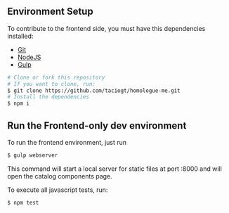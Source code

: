 ## Environment Setup 

To contribute to the frontend side, you must have this dependencies installed:

- [Git](https://git-scm.com/downloads)
- [NodeJS](https://nodejs.org/en/download/)
- [Gulp](https://github.com/gulpjs/gulp/blob/master/docs/getting-started.md#1-install-gulp-globally)

```bash
# Clone or fork this repository
# If you want to clone, run:
$ git clone https://github.com/taciogt/homologue-me.git
# Install the dependencies
$ npm i
```

## Run the Frontend-only dev environment

To run the frontend environment, just run
```bash
$ gulp webserver
```

This command will start a local server for static files at port :8000 and will open the catalog components page.

To execute all javascript tests, run:
 ```bash
$ npm test
```